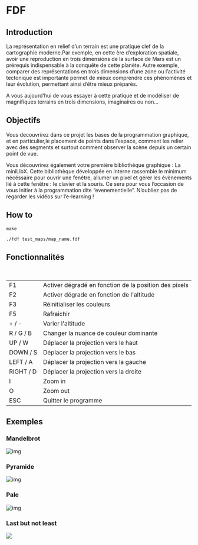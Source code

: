 # FDF

## Introduction

  La représentation en relief d’un terrain est une pratique clef de la cartographie moderne.Par exemple, en cette ère d’exploration spatiale, avoir une reproduction en trois dimensions de la surface de Mars est un prérequis indispensable à la conquête de cette planète. Autre exemple, comparer des représentations en trois dimensions d’une zone ou l’activité tectonique est importante permet de mieux comprendre ces phénomènes et leur évolution, permettant ainsi d’être mieux préparés.

  A vous aujourd’hui de vous essayer à cette pratique et de modéliser de magnifiques terrains en trois dimensions, imaginaires ou non...

## Objectifs

  Vous decouvrirez dans ce projet les bases de la programmation graphique, et en particulier,le placement de points dans l’espace, comment les relier avec des segments et surtout comment observer la scène depuis un certain point de vue.
  
  Vous découvrirez également votre première bibliothèque graphique : La miniLibX. Cette bibliothèque développée en interne rassemble le minimum nécéssaire pour ouvrir une fenêtre, allumer un pixel et gérer les évènements lié à cette fenêtre : le clavier et la souris. Ce sera pour vous l’occasion de vous initier à la programmation dite “evenementielle”. N’oubliez pas de regarder les vidéos sur l’e-learning !

## How to

```
make
```

```
./fdf test_maps/map_name.fdf
```

## Fonctionnalités

 <table>
   <tr>
       <td>F1</td>
       <td>Activer dégradé en fonction de la position des pixels</td>
   </tr>
   <tr>
       <td>F2</td>
       <td>Activer dégrade en fonction de l'altitude</td>
   </tr>
   <tr>
       <td>F3</td>
       <td>Réinitialiser les couleurs</td>
   </tr>
   <tr>
       <td>F5</td>
       <td>Rafraichir</td>
   </tr>
   <tr>
       <td>+ / -</td>
       <td>Varier l'altitude</td>
   </tr>
   <tr>
       <td>R / G / B</td>
       <td>Changer la nuance de couleur dominante</td>
   </tr>
   <tr>
       <td>UP / W</td>
       <td>Déplacer la projection vers le haut</td>
   </tr>
   <tr>
       <td>DOWN / S</td>
       <td>Déplacer la projection vers le bas</td>
   </tr>
   <tr>
       <td>LEFT / A</td>
       <td>Déplacer la projection vers la gauche</td>
   </tr>
   <tr>
       <td>RIGHT / D</td>
       <td>Déplacer la projection vers la droite</td>
   </tr>
   <tr>
       <td>I</td>
       <td>Zoom in</td>
   </tr>
   <tr>
       <td>O</td>
       <td>Zoom out</td>
   </tr>
   <tr>
       <td>ESC</td>
       <td>Quitter le programme</td>
   </tr>
</table>

## Exemples

### Mandelbrot
![img](https://i.imgur.com/VhlA5yD.png)

### Pyramide
![img](https://i.imgur.com/TpdY0Uy.png)

### Pale
![img](https://i.imgur.com/bOAG2ZU.png)

### Last but not least
![](https://media.giphy.com/media/1gdqAIj2CJGvUMfC1h/giphy.gif)

